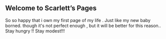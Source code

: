 ## Welcome to Scarlett’s Pages
  So so happy that i own my first page of my life . Just like my new baby borned.
  though it's not perfect enough , but it will be better for this reason..
  Stay hungry !! Stay modest!!!
